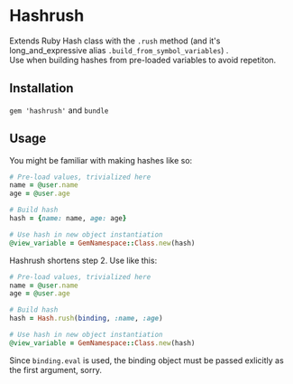 # Hashrush

Extends Ruby Hash class with the `.rush` method (and it's long_and_expressive alias `.build_from_symbol_variables`) .  
Use when building hashes from pre-loaded variables to avoid repetiton.

## Installation

`gem 'hashrush'` and `bundle`

## Usage

You might be familiar with making hashes like so:

```ruby
# Pre-load values, trivialized here
name = @user.name
age = @user.age

# Build hash
hash = {name: name, age: age}

# Use hash in new object instantiation
@view_variable = GemNamespace::Class.new(hash)
```

Hashrush shortens step 2. Use like this:

```ruby
# Pre-load values, trivialized here
name = @user.name
age = @user.age

# Build hash
hash = Hash.rush(binding, :name, :age)

# Use hash in new object instantiation
@view_variable = GemNamespace::Class.new(hash)
```

Since `binding.eval` is used, the binding object must be passed exlicitly as the first argument, sorry.
